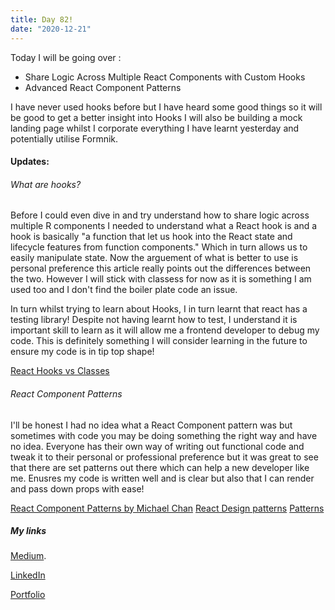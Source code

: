 ```yaml
---
title: Day 82!
date: "2020-12-21"
---
```


Today I will be going over : 
- Share Logic Across Multiple React Components with Custom Hooks
- Advanced React Component Patterns

I have never used hooks before but I have heard some good things so it will be good to get a better insight into Hooks 
I will also be building a mock landing page whilst I corporate everything I have learnt yesterday and potentially utilise Formnik.

#### Updates:

###### What are hooks?
Before I could even dive in and try understand how to share logic across multiple R components I needed to understand what a React hook is and a hook is basically "a function that let us hook into the React state and lifecycle features from function components." Which in turn allows us to easily manipulate state. Now the arguement of what is better to use is personal preference this article really points out the differences between the two. However I will stick with classess for now as it is something I am used too and I don't find the boiler plate code an issue.


In turn whilst trying to learn about Hooks, I in turn learnt that react has a testing library! Despite not having learnt how to test, I understand it is important skill to learn as it will allow me a frontend developer to debug my code. This is definitely something I will consider learning in the future to ensure my code is in tip top shape!


[React Hooks vs Classes](https://medium.com/better-programming/react-hooks-vs-classes-add2676a32f2)


###### React Component Patterns

I'll be honest I had no idea what a React Component pattern was but sometimes with code you may be doing something the right way and have no idea. Everyone has their own way of writing out functional code and tweak it to their personal or professional preference but it was great to see that there are set patterns out there which can help a new developer like me. Enusres my code is written well and is clear but also that I can render and pass down props with ease!


[React Component Patterns by Michael Chan](https://www.youtube.com/watch?v=YaZg8wg39QQ)
[React Design patterns](https://www.youtube.com/watch?v=axL59Dc5rZA)
[Patterns](https://medium.com/better-programming/3-react-component-patterns-every-beginner-to-intermediate-react-developers-need-to-know-f6e3155a74e3)

##### My links 
[Medium](https://medium.com/@kalemajoanna).

[LinkedIn](https://www.linkedin.com/in/joanna-e-kalema-a5a5b4136/)

[Portfolio](https://joannathedeveloper.netlify.app/)


